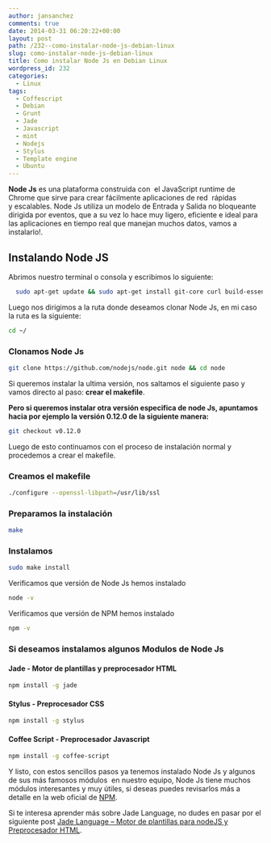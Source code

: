 ```yaml
---
author: jansanchez
comments: true
date: 2014-03-31 06:20:22+00:00
layout: post
path: /232--como-instalar-node-js-debian-linux
slug: como-instalar-node-js-debian-linux
title: Como instalar Node Js en Debian Linux
wordpress_id: 232
categories:
  - Linux
tags:
  - Coffescript
  - Debian
  - Grunt
  - Jade
  - Javascript
  - mint
  - Nodejs
  - Stylus
  - Template engine
  - Ubuntu
---
```


**Node Js** es una plataforma construida con  el JavaScript runtime de Chrome que sirve para crear fácilmente aplicaciones de red  rápidas y escalables.
Node Js utiliza un modelo de Entrada y Salida no bloqueante dirigida por eventos, que a su vez lo hace muy ligero, eficiente e ideal para las aplicaciones en tiempo real que manejan muchos datos, vamos a instalarlo!.

## Instalando Node JS

Abrimos nuestro terminal o consola y escribimos lo siguiente:

```bash
  sudo apt-get update && sudo apt-get install git-core curl build-essential openssl libssl-dev
```

Luego nos dirigimos a la ruta donde deseamos clonar Node Js, en mi caso la ruta es la siguiente:

```bash
cd ~/
```

### Clonamos Node Js

```bash
git clone https://github.com/nodejs/node.git node && cd node
```

Si queremos instalar la ultima versión, nos saltamos el siguiente paso y vamos directo al paso: **crear el makefile**.

**Pero si queremos instalar otra versión especifica de node Js, apuntamos hacia por ejemplo la versión **0.12.0** de la siguiente manera:**

```bash
git checkout v0.12.0
```

Luego de esto continuamos con el proceso de instalación normal y procedemos a crear el makefile.

### Creamos el makefile

```bash
./configure --openssl-libpath=/usr/lib/ssl
```

### Preparamos la instalación

```bash
make
```

### Instalamos

```bash
sudo make install
```

Verificamos que versión de Node Js hemos instalado

```bash
node -v
```

Verificamos que versión de NPM hemos instalado

```bash
npm -v
```

### Si deseamos instalamos algunos Modulos de Node Js

#### Jade - Motor de plantillas y preprocesador HTML

```bash
npm install -g jade
```

#### Stylus - Preprocesador CSS

```bash
npm install -g stylus
```

#### Coffee Script - Preprocesador Javascript

```bash
npm install -g coffee-script
```

Y listo, con estos sencillos pasos ya tenemos instalado Node Js y algunos de sus más famosos módulos  en nuestro equipo, Node Js tiene muchos módulos interesantes y muy útiles, si deseas puedes revisarlos más a detalle en la web oficial de [NPM](https://www.npmjs.org/).

Si te interesa aprender más sobre Jade Language, no dudes en pasar por el siguiente post [Jade Language – Motor de plantillas para nodeJS y Preprocesador HTML](https://frontendlabs.io/70--jade-language-node-template-engine-and-html-preprocessor).
